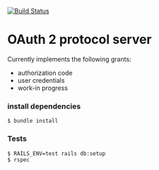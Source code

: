 [![Build Status](https://travis-ci.org/ngendah/oauth2-proto-server.svg?branch=master)](https://travis-ci.org/ngendah/oauth2-proto-server)

OAuth 2 protocol server 
=======================
Currently implements the following grants:
* authorization code
* user credentials
* work-in progress

### install dependencies
``
$ bundle install
``

### Tests
```
$ RAILS_ENV=test rails db:setup
$ rspec
```